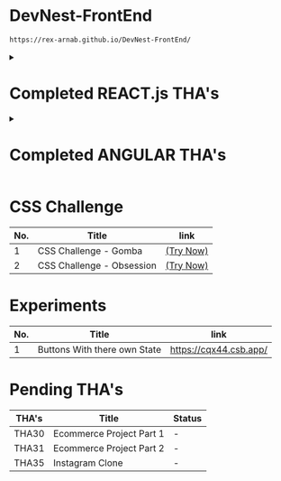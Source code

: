 # DevNest-FrontEnd

```bash
https://rex-arnab.github.io/DevNest-FrontEnd/
```

<details>
<summary><h1>Completed REACT.js THA's</h1></summary>

|THA's| Title                         | Status                                                                |
|--| ------------------------------ | --------------------------------------------------------------------- |
|THA1| Letter                         | ✅ [(Visit Here)](https://rex-arnab.github.io/DevNest-FrontEnd/Day01)  |
|THA2| Designing the Letter           | ✅ [(Visit Here)](https://rex-arnab.github.io/DevNest-FrontEnd/Day02)  |
|THA3| Resume                         | ✅ [(Visit Here)](https://rex-arnab.github.io/DevNest-FrontEnd/Day03)  |
|THA4| Clock                          | ✅ [(Visit Here)](https://rex-arnab.github.io/DevNest-FrontEnd/Day04)  |
|THA5| Calulator                      | ✅ [(Visit Here)](https://rex-arnab.github.io/DevNest-FrontEnd/Day05)  |
|THA6| JS Objects                     | ✅ [(Visit Here)](https://rex-arnab.github.io/DevNest-FrontEnd/Day06)  |
|THA7| More on Js Objects             | ✅ [(Visit Here)](https://rex-arnab.github.io/DevNest-FrontEnd/Day07)  |
|THA8| css 100 days Challenge         | ✅ [(Visit Here)](https://rex-arnab.github.io/DevNest-FrontEnd/Day08)  |
|THA9| Movie Seat Arrangement         | ✅ [(Visit Here)](https://rex-arnab.github.io/DevNest-FrontEnd/Day09)  |
|THA10| Memory Game                    | ✅ [(Visit Here)](https://rex-arnab.github.io/DevNest-FrontEnd/Day10) |
|THA11| Awesome Quiz                   | ✅ [(Visit Here)](https://rex-arnab.github.io/DevNest-FrontEnd/Day11) |
|THA12| Js Todo List with LocalStorage | ✅ [(Visit Here)](https://rex-arnab.github.io/DevNest-FrontEnd/Day12) |
|THA13| Create a Website with API      | ✅ [(Visit Here)](https://rex-arnab.github.io/DevNest-FrontEnd/Day13) |
|THA14| Make something with Events      | ✅ [(Visit Here)](https://rex-arnab.github.io/DevNest-FrontEnd/Day14) |
|THA15| Func and Class Component React.js      | ✅ [(Visit Here)](https://rex-arnab.github.io/DevNest-FrontEnd/Day15/build/) |
|THA16| Meme Card & Checker Board                        | ✅ [(Visit Here)](https://rex-arnab.github.io/DevNest-FrontEnd/Day16/build/) |
|THA17| Calori List With Props                   | ✅ [(Visit Here)](https://rex-arnab.github.io/DevNest-FrontEnd/Day17/build/) |
|THA18| Checker Board with Conditional Check  | ✅ [(Visit Here)](https://rex-arnab.github.io/DevNest-FrontEnd/Day18_0/build/) |
|THA18| Calori List With Conditional Check                   | ✅ [(Visit Here)](https://rex-arnab.github.io/DevNest-FrontEnd/Day18_1/build/) |
|THA19| Buttons With there Own State                   | ✅ [(Visit Here)](https://rex-arnab.github.io/DevNest-FrontEnd/Day19/build/) |
|THA20| Calori List with Delete Feature                   | ✅ [(Visit Here)](https://rex-arnab.github.io/DevNest-FrontEnd/Day20/build/) |
|THA21| Calori with Add, Delete, Edit  | ✅ [(Visit Here)](https://rex-arnab.github.io/DevNest-FrontEnd/Day21/build/) |
|THA22| Meme generator App             | ✅ [(Visit Here)](https://rex-arnab.github.io/DevNest-FrontEnd/Day22/build/) |
|THA23| House Pet Gallary App - Custom Hook - routes | ✅ [(Visit Here)](https://rex-arnab.github.io/DevNest-FrontEnd/Day23/build/) |
|THA24| Page with Context | ✅ [(Visit Here)](https://rex-arnab.github.io/DevNest-FrontEnd/Day24/build/) |
|THA25| Page with Tailwind | ✅ [(Visit Here)](https://rex-arnab.github.io/DevNest-FrontEnd/Day25/build/) |
|THA26| Redux App | ✅ [(Visit Here)](https://rex-arnab.github.io/DevNest-FrontEnd/Day26/build/) |
|THA27| Todo App using React-Redux | ✅ [(Visit Here)](https://rex-arnab.github.io/DevNest-FrontEnd/Day27/build/) |
|THA28| Weather App using React-Hooks | ✅ [(Visit Here)](https://rex-arnab.github.io/DevNest-FrontEnd/Day28/build/) |
|THA29| Weather App using React-Redux | ✅ [(Visit Here)](https://rex-arnab.github.io/DevNest-FrontEnd/Day29/build/) |
|THA32| TypeScript Basic | ✅ [(Visit Here)](https://github.com/Rex-Arnab/DevNest-FrontEnd/blob/main/Day32/main.ts) |
|THA33| Todo App with TS | ✅ [(Visit Here)](https://rex-arnab.github.io/DevNest-FrontEnd/day33/build/) |
|THA34| Todo App with REDUX | ✅ [(Visit Here)](https://rex-arnab.github.io/DevNest-FrontEnd/day34/build/) |
</details>



<details>
<summary><h1>Completed ANGULAR THA's</h1></summary>

|THA's| Title                         | Status                                                                |
|--| ------------------------------ | --------------------------------------------------------------------- |
|THA1| Simple Angular Boilder plate | ✅ [(Visit Here)](https://rex-arnab.github.io/DevNest-FrontEnd/Angular/Day01/dist/Day01/)  |
|THA2| Learning basic (Tags, Events, Components, Modules, Interpolation, Data binding) | ✅ [(Visit Here)](https://rex-arnab.github.io/DevNest-FrontEnd/Angular/Day02/dist/Day02/)  |
</details>

# CSS Challenge

|No.| Title                        | link    |
|-- | -----------------------------|-------- |
|1  | CSS Challenge - Gomba     | [(Try Now)](https://codepen.io/arnab00725/full/eYvwOPJ) |
|2  | CSS Challenge - Obsession | [(Try Now)](https://codepen.io/arnab00725/full/dyWpKjN) |
# Experiments

|No.| Title                        | link    |
|-- | -----------------------------|-------- |
|1  | Buttons With there own State | https://cqx44.csb.app/ |

# Pending THA's

|THA's| Title                                  | Status                                        |
|--   | -------------------------------------- | --------------------------------------------- |
|THA30  | Ecommerce Project Part 1 | - |
|THA31  | Ecommerce Project Part 2 | - |
|THA35  | Instagram Clone | - |